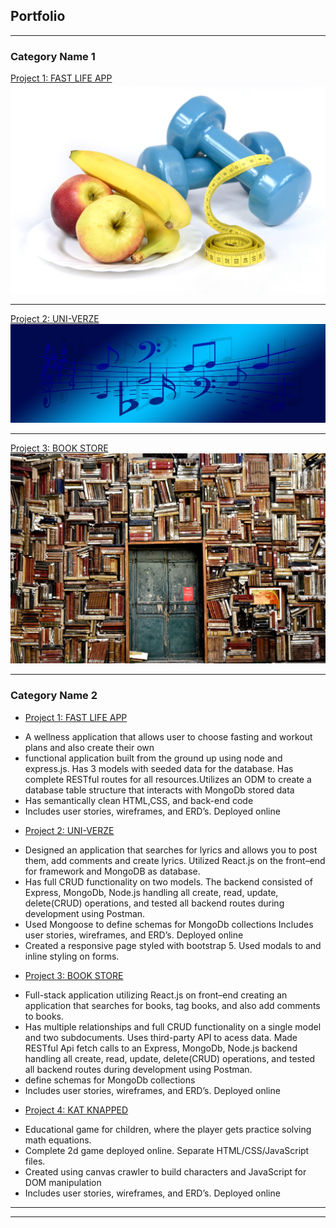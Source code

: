 ## Portfolio

---

### Category Name 1 

[Project 1: FAST LIFE APP](/sample_page)
<img src="images/lifestyle-change-g8670d4baa_1920.jpg?raw=true"/>

---
[Project 2: UNI-VERZE](/pdf/sample_presentation.pdf)
<img src="images/music-gc7ab234aa_1920.jpg?raw=true"/>

---
[Project 3: BOOK STORE](http://example.com/)
<img src="images/books-gacf89f017_1920.jpg?raw=true"/>

---

### Category Name 2

- [Project 1: FAST LIFE APP](https://fast-4-life.herokuapp.com/)
* A wellness application that allows user to choose fasting and workout plans and also create their own
* functional application built from the ground up using node and express.js. Has 3  models with seeded  data for the database. Has complete RESTful routes for all resources.Utilizes an ODM to create a database table structure that interacts with MongoDb stored data
* Has semantically clean HTML,CSS, and back-end code
* Includes user stories, wireframes, and ERD’s. Deployed online 
- [Project 2: UNI-VERZE](https://github.com/SunGod7/uni_verse_clientproject_2)
* Designed an application that searches for lyrics and allows you to post them, add comments and create lyrics. Utilized React.js on the front–end for framework and MongoDB as database. 
* Has full CRUD functionality on  two models.  The backend consisted of  Express, MongoDb, Node.js handling all create, read, update, delete(CRUD) operations, and tested all backend routes during development using Postman.
* Used Mongoose to define schemas for MongoDb collections Includes user stories, wireframes, and ERD’s. Deployed online 
* Created a responsive page styled  with bootstrap 5. Used modals to and inline styling on forms.   
- [Project 3: BOOK STORE](https://booktag2.herokuapp.com/)
* Full-stack application utilizing React.js on front–end creating an application that searches for books, tag books, and also add comments to books. 
* Has multiple relationships and full CRUD functionality on a single model and two subdocuments. Uses  third-party API to acess  data. Made RESTful Api fetch calls to an Express, MongoDb, Node.js backend handling all create, read, update, delete(CRUD) operations, and tested all backend routes during development using Postman.
* define schemas for MongoDb collections
* Includes user stories, wireframes, and ERD’s. Deployed online 
- [Project 4: KAT KNAPPED](https://github.com/SunGod7/project1-gameT.Wells)
* Educational game for children, where the player gets practice solving math equations. 
* Complete 2d  game deployed online. Separate HTML/CSS/JavaScript files.
* Created using canvas crawler to build characters and JavaScript for  DOM manipulation 
* Includes user stories, wireframes, and ERD’s. Deployed online


---




---

<!-- Remove above link if you don't want to attibute -->
